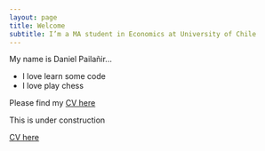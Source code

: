 ```yaml
---
layout: page
title: Welcome
subtitle: I’m a MA student in Economics at University of Chile
---
```


My name is Daniel Pailañir...

- I love learn some code
- I love play chess

Please find my [CV here](../pdf/DanielPailanir-cv.pdf)

This is under construction

[CV here](../pdf/DanielPailanir-cv.pdf)
